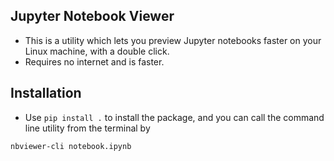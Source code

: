## Jupyter Notebook Viewer
* This is a utility which lets you preview Jupyter notebooks faster on your Linux machine, with a double click.
* Requires no internet and is faster.

## Installation
* Use `pip install .` to install the package, and you can call the command line utility from the terminal by

```fish
nbviewer-cli notebook.ipynb
```

